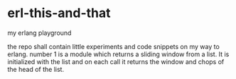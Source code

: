 erl-this-and-that
=================

my erlang playground

the repo shall contain little experiments and code snippets on
my way to erlang.
number 1 is a module which returns a sliding window from a list.
It is initialized with the list and on each call it returns 
the window and chops of the head of the list.
